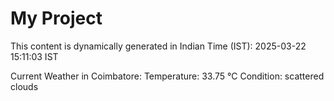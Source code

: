 # My Project

This content is dynamically generated in Indian Time (IST): 2025-03-22 15:11:03 IST


Current Weather in Coimbatore:
Temperature: 33.75 °C
Condition: scattered clouds
